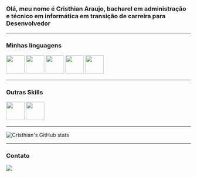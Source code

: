 ### Olá, meu nome é **Cristhian Araujo**, bacharel em administração e técnico em informática em transição de carreira para Desenvolvedor



<hr>

### Minhas linguagens
<div display="inline">
<img widht="50" height="50" src="https://cdn.jsdelivr.net/gh/devicons/devicon/icons/java/java-original-wordmark.svg" />
<img widht="50" height="50" src="https://cdn.jsdelivr.net/gh/devicons/devicon/icons/php/php-original.svg" />
<img widht="50" height="50" src="https://cdn.jsdelivr.net/gh/devicons/devicon/icons/python/python-original-wordmark.svg" />
<img widht="50" height="50" src="https://cdn.jsdelivr.net/gh/devicons/devicon/icons/html5/html5-original.svg" />
<img widht="50" height="50"  src="https://cdn.jsdelivr.net/gh/devicons/devicon/icons/css3/css3-original.svg" />
</div>
<hr>

### Outras Skills
<div display="inline">
<img widht="50" height="50"  src="https://cdn.jsdelivr.net/gh/devicons/devicon/icons/mysql/mysql-original.svg" />
<img widht="50" height="50" src="https://cdn.jsdelivr.net/gh/devicons/devicon/icons/bootstrap/bootstrap-original.svg" />
</div>

<hr>

![Cristhian's GitHub stats](https://github-readme-stats.vercel.app/api?username=crisrodrigues95&show_icons=true&theme=dracula)


<hr>

### Contato

<a href="https://www.linkedin.com/in/cristhian-a-rodrigues/" target="_blank"><img src="https://img.shields.io/badge/-LinkedIn-%230077B5?style=for-the-badge&logo=linkedin&logoColor=white">






          

<!--
**crisrodrigues95/crisrodrigues95** is a ✨ _special_ ✨ repository because its `README.md` (this file) appears on your GitHub profile.

Here are some ideas to get you started:

- 🔭 I’m currently working on ...
- 🌱 I’m currently learning ...
- 👯 I’m looking to collaborate on ...
- 🤔 I’m looking for help with ...
- 💬 Ask me about ...
- 📫 How to reach me: ...
- 😄 Pronouns: ...
- ⚡ Fun fact: ...
-->
